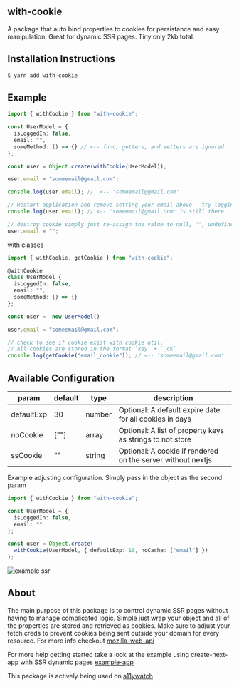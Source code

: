 ## with-cookie

A package that auto bind properties to cookies for persistance and easy manipulation. Great for dynamic SSR pages. Tiny only 2kb total.

## Installation Instructions

```bash
$ yarn add with-cookie
```

## Example

```typescript
import { withCookie } from "with-cookie";

const UserModel = {
  isLoggedIn: false,
  email: "",
  someMethod: () => {} // <-- func, getters, and setters are ignored
};

const user = Object.create(withCookie(UserModel));

user.email = "someemail@gmail.com";

console.log(user.email); //  <-- 'someemail@gmail.com'

// Restart application and remove setting your email above - try logging the same property
console.log(user.email); // <-- 'someemail@gmail.com' is still there

// destroy cookie simply just re-assign the value to null, "", undefined, or delete obj.key
user.email = "";
```

with classes

```typescript
import { withCookie, getCookie } from "with-cookie";

@withCookie
class UserModel {
  isLoggedIn: false,
  email: "",
  someMethod: () => {}
};

const user =  new UserModel()

user.email = "someemail@gmail.com";

// check to see if cookie exist with cookie util.
// All cookies are stored in the format `key` + `_ck`
console.log(getCookie("email_cookie")); // <-- 'someemail@gmail.com'

```

## Available Configuration

| param      | default | type   | description                                                 |
| ---------- | ------- | ------ | ----------------------------------------------------------- |
| defaultExp | 30      | number | Optional: A default expire date for all cookies in days     |
| noCookie   | [""]    | array  | Optional: A list of property keys as strings to not store   |
| ssCookie   | ""      | string | Optional: A cookie if rendered on the server without nextjs |

Example adjusting configuration. Simply pass in the object as the second param

```typescript
import { withCookie } from "with-cookie";

const UserModel = {
  isLoggedIn: false,
  email: ""
};

const user = Object.create(
  withCookie(UserModel, { defaultExp: 10, noCache: ["email"] })
);
```

![example ssr](https://j.gifs.com/ZYDEZv.gif)

## About

The main purpose of this package is to control dynamic SSR pages without having to manage complicated logic. Simple just wrap your object and all of the properties are stored and retrieved as cookies. Make sure to adjust your fetch creds to prevent cookies being sent outside your domain for every resource. For more info checkout [mozilla-web-api](https://developer.mozilla.org/en-US/docs/Web/API/WindowOrWorkerGlobalScope/fetch#Parameters)

For more help getting started take a look at the example using create-next-app with SSR dynamic pages [example-app](https://github.com/A11yWatch/with-cookie-example)

This package is actively being used on [a11ywatch](https://www.a11ywatch.com)
